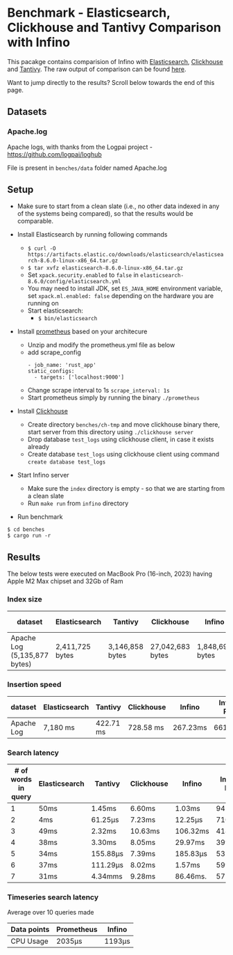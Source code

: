 # Benchmark - Elasticsearch, Clickhouse and Tantivy Comparison with Infino

This pacakge contains comparision of Infino with [Elasticsearch](https://github.com/elastic/elasticsearch-rs), [Clickhouse](https://github.com/ClickHouse/ClickHouse) and [Tantivy](https://github.com/quickwit-oss/tantivy). The raw output of comparison can be found [here](output.txt).

Want to jump directly to the results? Scroll below towards the end of this page.

## Datasets

### Apache.log

Apache logs, with thanks from the Logpai project - https://github.com/logpai/loghub

File is present in `benches/data` folder named Apache.log

## Setup
- Make sure to start from a clean slate (i.e., no other data indexed in any of the systems being compared), 
  so that the results would be comparable.
- Install Elasticsearch by running following commands
  - `$ curl -O https://artifacts.elastic.co/downloads/elasticsearch/elasticsearch-8.6.0-linux-x86_64.tar.gz`
  - `$ tar xvfz elasticsearch-8.6.0-linux-x86_64.tar.gz`
  - Set `xpack.security.enabled` to `false` in `elasticsearch-8.6.0/config/elasticsearch.yml`
  - You may need to install JDK, set `ES_JAVA_HOME` environment variable, set `xpack.ml.enabled: false` depending on 
    the hardware you are running on
  - Start elasticsearch:
    - `$ bin/elasticsearch`
- Install [prometheus](https://prometheus.io/download/) based on your architecure
  - Unzip and modify the prometheus.yml file as below
  - add scrape_config
    ```
    - job_name: 'rust_app'
    static_configs:
      - targets: ['localhost:9000']
    ```
  - Change scrape interval to 1s `scrape_interval: 1s`
  - Start prometheus simply by running the binary `./prometheus`
- Install [Clickhouse](https://clickhouse.com/docs/en/install)
  - Create directory `benches/ch-tmp` and move clickhouse binary there, start server from this directory using `./clickhouse server`
  - Drop database `test_logs` using clickhouse client, in case it exists already
  - Create database `test_logs` using clickhouse client using command `create database test_logs`
- Start Infino server
  - Make sure the `index` directory is empty - so that we are starting from a clean slate
  - Run `make run` from `infino` directory

- Run benchmark

```
$ cd benches
$ cargo run -r
```

## Results

The below tests were executed on MacBook Pro (16-inch, 2023) having Apple M2 Max chipset and 32Gb of Ram

### Index size

| dataset                      | Elasticsearch   | Tantivy         | Clickhouse       | Infino          | Infino-Rest     |
| ---------------------------- | --------------- | --------------- | -----------------| --------------- | --------------- |
| Apache Log (5,135,877 bytes) | 2,411,725 bytes | 3,146,858 bytes | 27,042,683 bytes | 1,848,698 bytes | Same as Infino  |

### Insertion speed

| dataset    | Elasticsearch | Tantivy    | Clickhouse | Infino   | Infino-Rest |
| ---------- | ------------- | ---------- | ---------- | -------- | ----------- |
| Apache Log | 7,180 ms      | 422.71 ms  | 728.58 ms  | 267.23ms | 661.69ms    |

### Search latency

| # of words in query | Elasticsearch | Tantivy   | Clickhouse | Infino    | Infino-Rest |
| ------------------- | ------------- | --------- | ---------- | --------- | ----------- |
| 1                   | 50ms          | 1.45ms    | 6.60ms     | 1.03ms    | 942.42µs    |
| 2                   | 4ms           | 61.25µs   | 7.23ms     | 12.25µs   | 710.88µs    |
| 3                   | 49ms          | 2.32ms    | 10.63ms    | 106.32ms  | 418.25µs    |
| 4                   | 38ms          | 3.30ms    | 8.05ms     | 29.97ms   | 399.17µs    |
| 5                   | 34ms          | 155.88µs  | 7.39ms     | 185.83µs  | 531.75µs    |
| 6                   | 37ms          | 111.29µs  | 8.02ms     | 1.57ms    | 599.13µs    |
| 7                   | 31ms          | 4.34mms   | 9.28ms     | 86.46ms.  | 577.21µs    |

### Timeseries search latency

Average over 10 queries made

| Data points | Prometheus | Infino     |
| ----------- | ---------- | ---------- |
| CPU Usage   |    2035µs  |   1193µs   |
